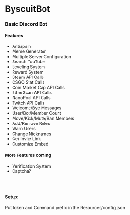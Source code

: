 # ByscuitBot
<h3>Basic Discord Bot</h3>

<h4>Features</h4>
<ul>
  <li>Antispam</li>
  <li>Meme Generator</li>
  <li>Multiple Server Configuration</li>
  <li>Search YouTube</li>
  <li>Leveling System</li>
  <li>Reward System</li>
  <li>Steam API Calls</li>
  <li>CSGO Stat Calls</li>
  <li>Coin Market Cap API Calls</li>
  <li>EtherScan API Calls</li>
  <li>NanoPool API Calls</li>
  <li>Twitch API Calls</li>
  <li>Welcome/Bye Messages</li>
  <li>User/Bot/Member Count</li>
  <li>Move/Kick/Mute/Ban Members</li>
  <li>Add/Remove Roles</li>
  <li>Warn Users</li>
  <li>Change Nicknames</li>
  <li>Get Invite Link</li>
  <li>Customize Embed</li>
</ul>

<h4>More Features coming</h4>
<ul>
  <li>Verification System</li>
  <li>Captcha?</li>
</ul>

<br><br>
<h4>Setup:</h4>
Put token and Command prefix in the Resources/config.json
